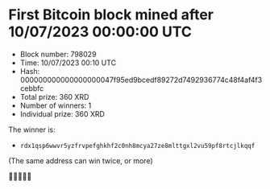 # First Bitcoin block mined after 10/07/2023 00:00:00 UTC

* Block number: 798029
* Time: 10/07/2023 00:10 UTC
* Hash: 000000000000000000047f95ed9bcedf89272d7492936774c48f4af4f3cebbfc
* Total prize: 360 XRD
* Number of winners: 1
* Individual prize: 360 XRD

The winner is:

* `rdx1qsp6wwvr5yzfrvpefghkhf2c0nh8mcya27ze8mlttgxl2vu59pf8rtcjlkqqf`

(The same address can win twice, or more)

🙏🙏🙏🙏🙏
